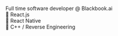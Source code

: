 Full time software developer @ Blackbook.ai  
🔎 React.js  
🔎 React Native  
🔎 C++ / Reverse Engineering  
